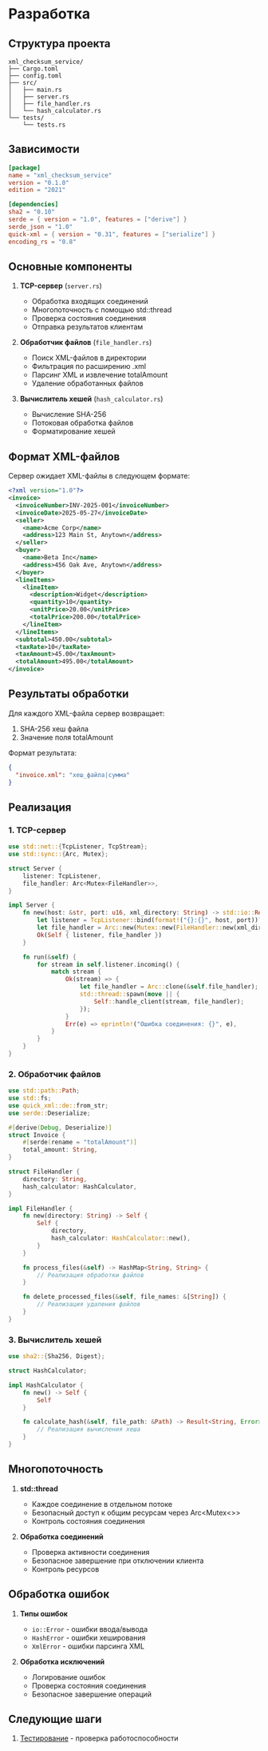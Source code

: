 # Разработка

## Структура проекта

```
xml_checksum_service/
├── Cargo.toml
├── config.toml
├── src/
│   ├── main.rs
│   ├── server.rs
│   ├── file_handler.rs
│   └── hash_calculator.rs
└── tests/
    └── tests.rs
```

## Зависимости

```toml
[package]
name = "xml_checksum_service"
version = "0.1.0"
edition = "2021"

[dependencies]
sha2 = "0.10"
serde = { version = "1.0", features = ["derive"] }
serde_json = "1.0"
quick-xml = { version = "0.31", features = ["serialize"] }
encoding_rs = "0.8"
```

## Основные компоненты

1. **TCP-сервер** (`server.rs`)
    * Обработка входящих соединений
    * Многопоточность с помощью std::thread
    * Проверка состояния соединения
    * Отправка результатов клиентам

2. **Обработчик файлов** (`file_handler.rs`)
    * Поиск XML-файлов в директории
    * Фильтрация по расширению .xml
    * Парсинг XML и извлечение totalAmount
    * Удаление обработанных файлов

3. **Вычислитель хешей** (`hash_calculator.rs`)
    * Вычисление SHA-256
    * Потоковая обработка файлов
    * Форматирование хешей

## Формат XML-файлов

Сервер ожидает XML-файлы в следующем формате:

```xml
<?xml version="1.0"?>
<invoice>
  <invoiceNumber>INV-2025-001</invoiceNumber>
  <invoiceDate>2025-05-27</invoiceDate>
  <seller>
    <name>Acme Corp</name>
    <address>123 Main St, Anytown</address>
  </seller>
  <buyer>
    <name>Beta Inc</name>
    <address>456 Oak Ave, Anytown</address>
  </buyer>
  <lineItems>
    <lineItem>
      <description>Widget</description>
      <quantity>10</quantity>
      <unitPrice>20.00</unitPrice>
      <totalPrice>200.00</totalPrice>
    </lineItem>
  </lineItems>
  <subtotal>450.00</subtotal>
  <taxRate>10</taxRate>
  <taxAmount>45.00</taxAmount>
  <totalAmount>495.00</totalAmount>
</invoice>
```

## Результаты обработки

Для каждого XML-файла сервер возвращает:

1. SHA-256 хеш файла
2. Значение поля totalAmount

Формат результата:
```json
{
  "invoice.xml": "хеш_файла|сумма"
}
```

## Реализация

### 1. TCP-сервер

```rust
use std::net::{TcpListener, TcpStream};
use std::sync::{Arc, Mutex};

struct Server {
    listener: TcpListener,
    file_handler: Arc<Mutex<FileHandler>>,
}

impl Server {
    fn new(host: &str, port: u16, xml_directory: String) -> std::io::Result<Self> {
        let listener = TcpListener::bind(format!("{}:{}", host, port))?;
        let file_handler = Arc::new(Mutex::new(FileHandler::new(xml_directory)));
        Ok(Self { listener, file_handler })
    }

    fn run(&self) {
        for stream in self.listener.incoming() {
            match stream {
                Ok(stream) => {
                    let file_handler = Arc::clone(&self.file_handler);
                    std::thread::spawn(move || {
                        Self::handle_client(stream, file_handler);
                    });
                }
                Err(e) => eprintln!("Ошибка соединения: {}", e),
            }
        }
    }
}
```

### 2. Обработчик файлов

```rust
use std::path::Path;
use std::fs;
use quick_xml::de::from_str;
use serde::Deserialize;

#[derive(Debug, Deserialize)]
struct Invoice {
    #[serde(rename = "totalAmount")]
    total_amount: String,
}

struct FileHandler {
    directory: String,
    hash_calculator: HashCalculator,
}

impl FileHandler {
    fn new(directory: String) -> Self {
        Self { 
            directory,
            hash_calculator: HashCalculator::new(),
        }
    }

    fn process_files(&self) -> HashMap<String, String> {
        // Реализация обработки файлов
    }

    fn delete_processed_files(&self, file_names: &[String]) {
        // Реализация удаления файлов
    }
}
```

### 3. Вычислитель хешей

```rust
use sha2::{Sha256, Digest};

struct HashCalculator;

impl HashCalculator {
    fn new() -> Self {
        Self
    }

    fn calculate_hash(&self, file_path: &Path) -> Result<String, Error> {
        // Реализация вычисления хеша
    }
}
```

## Многопоточность

1. **std::thread**
    * Каждое соединение в отдельном потоке
    * Безопасный доступ к общим ресурсам через Arc<Mutex<>>
    * Контроль состояния соединения

2. **Обработка соединений**
    * Проверка активности соединения
    * Безопасное завершение при отключении клиента
    * Контроль ресурсов

## Обработка ошибок

1. **Типы ошибок**
    * `io::Error` - ошибки ввода/вывода
    * `HashError` - ошибки хеширования
    * `XmlError` - ошибки парсинга XML

2. **Обработка исключений**
    * Логирование ошибок
    * Проверка состояния соединения
    * Безопасное завершение операций

## Следующие шаги

1. [Тестирование](testing.md) - проверка работоспособности